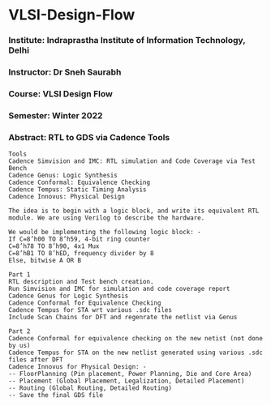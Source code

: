 # VLSI-Design-Flow
### Institute: Indraprastha Institute of Information Technology, Delhi
### Instructor: Dr Sneh Saurabh
### Course: VLSI Design Flow
### Semester: Winter 2022
### Abstract: RTL to GDS via Cadence Tools 

```
Tools
Cadence Simvision and IMC: RTL simulation and Code Coverage via Test Bench
Cadence Genus: Logic Synthesis 
Cadence Conformal: Equivalence Checking
Cadence Tempus: Static Timing Analysis
Cadence Innovus: Physical Design
```

```
The idea is to begin with a logic block, and write its equivalent RTL module. We are using Verilog to describe the hardware.

We would be implementing the following logic block: -
If C=8’h00 TO 8’h59, 4-bit ring counter
C=8’h78 TO 8’h90, 4x1 Mux
C=8’hB1 TO 8’hED, frequency divider by 8
Else, bitwise A OR B
```

```
Part 1
RTL description and Test bench creation.
Run Simvision and IMC for simulation and code coverage report
Cadence Genus for Logic Synthesis
Cadence Conformal for Equivalence Checking
Cadence Tempus for STA wrt various .sdc files
Include Scan Chains for DFT and regenrate the netlist via Genus
```

```
Part 2
Cadence Conformal for equivalence checking on the new netist (not done by us)
Cadence Tempus for STA on the new netlist generated using various .sdc files after DFT
Cadence Innovus for Physical Design: -
-- FloorPlanning (Pin placement, Power Planning, Die and Core Area)
-- Placement (Global Placement, Legalization, Detailed Placement)
-- Routing (Global Routing, Detailed Routing)
-- Save the final GDS file
```



